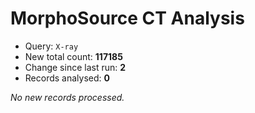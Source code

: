 # MorphoSource CT Analysis

* Query: `X-ray`
* New total count: **117185**
* Change since last run: **2**
* Records analysed: **0**

_No new records processed._